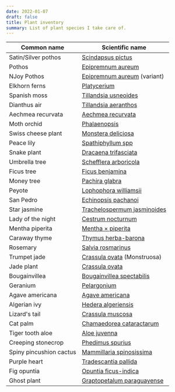 ```yaml
---
date: 2022-01-07
draft: false
title: Plant inventory
summary: List of plant species I take care of.
---
```


| Common name | Scientific name |
| -- | -- |
| Satin/Silver pothos | [Scindapsus pictus](https://wikipedia.org/wiki/Scindapsus_pictus) |
| Pothos | [Epipremnum aureum](https://wikipedia.org/wiki/Epipremnum_aureum) |
| NJoy Pothos | [Epipremnum aureum](https://wikipedia.org/wiki/Epipremnum_aureum) (variant) |
| Elkhorn ferns | [Platycerium](https://wikipedia.org/wiki/Platycerium) |
| Spanish moss | [Tillandsia usneoides](https://wikipedia.org/wiki/Spanish_moss) |
| Dianthus air | [Tillandsia aeranthos](https://wikipedia.org/wiki/Tillandsia_aeranthos) |
| Aechmea recurvata | [Aechmea recurvata](https://wikipedia.org/wiki/Aechmea_recurvata) |
| Moth orchid | [Phalaenopsis](https://wikipedia.org/wiki/Phalaenopsis) |
| Swiss cheese plant | [Monstera deliciosa](https://wikipedia.org/wiki/Monstera_deliciosa) |
| Peace lily | [Spathiphyllum spp](https://wikipedia.org/wiki/Spathiphyllum) |
| Snake plant | [Dracaena trifasciata](https://wikipedia.org/wiki/Dracaena_trifasciata) |
| Umbrella tree | [Schefflera arboricola](https://wikipedia.org/wiki/Schefflera_arboricola) |
| Ficus tree | [Ficus benjamina](https://wikipedia.org/wiki/Ficus_benjamina) |
| Money tree | [Pachira glabra](https://wikipedia.org/wiki/Pachira_glabra) |
| Peyote | [Lophophora williamsii](https://wikipedia.org/wiki/Lophophora_williamsii) |
| San Pedro | [Echinopsis pachanoi](https://wikipedia.org/wiki/Echinopsis_pachanoi) |
| Star jasmine | [Trachelospermum jasminoides](https://wikipedia.org/wiki/Trachelospermum_jasminoides) |
| Lady of the night | [Cestrum nocturnum](https://wikipedia.org/wiki/Cestrum_nocturnum) |
| Mentha piperita | [Mentha × piperita](https://wikipedia.org/wiki/Mentha_%C3%97_piperita) |
| Caraway thyme | [Thymus herba-barona](https://wikipedia.org/wiki/Thymus_herba-barona) |
| Rosemary | [Salvia rosmarinus](https://wikipedia.org/wiki/Rosemary) |
| Trumpet jade | [Crassula ovata](https://wikipedia.org/wiki/Crassula_ovata) (Monstruosa) |
| Jade plant | [Crassula ovata](https://wikipedia.org/wiki/Crassula_ovata) |
| Bougainvillea | [Bougainvillea spectabilis](https://wikipedia.org/wiki/Bougainvillea_spectabilis) |
| Geranium | [Pelargonium](https://wikipedia.org/wiki/Pelargonium) |
| Agave americana | [Agave americana](https://wikipedia.org/wiki/Agave_americana) |
| Algerian ivy | [Hedera algeriensis](https://wikipedia.org/wiki/Hedera_algeriensis) |
| Lizard's tail | [Crassula muscosa](https://wikipedia.org/wiki/Crassula_muscosa) |
| Cat palm | [Chamaedorea cataractarum](https://wikipedia.org/wiki/Chamaedorea_cataractarum) |
| Tiger tooth aloe | [Aloe juvenna](https://wikipedia.org/wiki/Aloe_juvenna) |
| Creeping stonecrop | [Phedimus spurius](https://wikipedia.org/wiki/Phedimus) |
| Spiny pincushion cactus | [Mammillaria spinosissima](https://wikipedia.org/wiki/Mammillaria_spinosissima) |
| Purple heart | [Tradescantia pallida](https://wikipedia.org/wiki/Tradescantia_pallida) |
| Fig opuntia | [Opuntia ficus-indica](https://wikipedia.org/wiki/Opuntia_ficus-indica) |
| Ghost plant | [Graptopetalum paraguayense](https://wikipedia.org/wiki/Graptopetalum_paraguayense) |